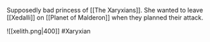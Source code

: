 
Supposedly bad princess of [[The Xaryxians]]. She wanted to leave [[Xedalli]] on [[Planet of Malderon]] when they planned their attack.

![[xelith.png|400]]
#Xaryxian